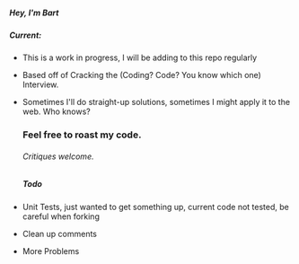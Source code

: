 ##### Hey, I'm Bart

##### Current:

- This is a work in progress, I will be adding to this repo regularly
- Based off of Cracking the (Coding? Code? You know which one) Interview.
- Sometimes I'll do straight-up solutions, sometimes I might apply it to the web. Who knows?

  ### Feel free to roast my code.

  ###### Critiques welcome.

  ##### Todo

- Unit Tests, just wanted to get something up, current code not tested, be careful when forking
- Clean up comments
- More Problems
